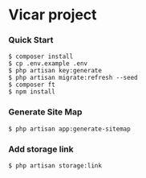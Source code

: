 # Vicar project

### Quick Start
```shell
$ composer install
$ cp .env.example .env
$ php artisan key:generate
$ php artisan migrate:refresh --seed
$ composer ft
$ npm install
```

### Generate Site Map
```shell
$ php artisan app:generate-sitemap
```

### Add storage link
```shell
$ php artisan storage:link
```
